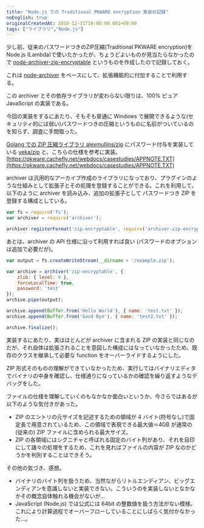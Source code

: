 ```yaml
---
title: "Node.js での Traditional PKWARE encryption 実装の記録"
noEnglish: true
originalCreatedAt: 2018-12-31T10:08:00.001+09:00
tags: ["ライブラリ","Node.js"]
---
```

少し前、従来のパスワードつきのZIP圧縮(Traditional PKWARE encryption)をNode.js (Lambda)で使いたかったが、ちょうどよいものが見当たらなかったので [node-archiver-zip-encryptable](https://github.com/ksoichiro/node-archiver-zip-encryptable) というものを作成したので記録しておく。

これは [node-archiver](https://github.com/archiverjs/node-archiver) をベースにして、拡張機能的に付加することで利用する。

この archiver とその依存ライブラリが変わらない限りは、100% ピュア JavaScript の実装である。

今回の実装をするにあたり、そもそも普通に Windows で展開できるような(セキュリティ的には弱い)パスワードつきの圧縮というものに名前がついているのを知らず、調査に手間取った。

[Golang での ZIP 圧縮ライブラリ alexmullins/zip](https://github.com/alexmullins/zip) にパスワード付与を実装している [yeka/zip](https://github.com/yeka/zip) と、こちらの仕様を参考に実装。
[https://pkware.cachefly.net/webdocs/casestudies/APPNOTE.TXT](https://pkware.cachefly.net/webdocs/casestudies/APPNOTE.TXT)
<!--more-->
archiver は汎用的なアーカイブ作成のライブラリになっており、プラグインのような仕組みとして拡張子とその処理を登録することができる。これを利用して、以下のように archiver を読み込み、追加の拡張子として パスワードつき ZIP を登録する構成としている。

```js
var fs = require('fs');
var archiver = require('archiver');

archiver.registerFormat('zip-encryptable', require('archiver-zip-encryptable'));
```

あとは、archiver の API 仕様に沿って利用すれば良い (パスワードのオプションは追加で必要だが)。

```js
var output = fs.createWriteStream(__dirname + '/example.zip');

var archive = archiver('zip-encryptable', {
    zlib: { level: 9 },
    forceLocalTime: true,
    password: 'test'
});
archive.pipe(output);

archive.append(Buffer.from('Hello World'), { name: 'test.txt' });
archive.append(Buffer.from('Good Bye'), { name: 'test2.txt' });

archive.finalize();
```

実装するにあたり、実はほとんどが archiver に含まれる ZIP の実装と同じなのだが、それ自体は拡張されることを意図した構成にはなっていなかったため、既存のクラスを継承して必要な function をオーバーライドするようにした。

ZIP 形式そのものの理解ができていなかったため、実行してはバイナリエディタでバイナリの中身を確認し、仕様通りになっているかの確認を繰り返すようなデバッグをした。

ファイルの仕様を理解していくのもなかなか面白いというか、今さらではあるが以下のような気付きがあった。

- ZIP のエントリの元サイズを記述するための領域が 4 バイト(符号なし)で固定長で用意されているため、この領域で表現できる最大値＝4GB が通常の(従来の) ZIP ファイルに含められる最大サイズ。
- ZIP の各領域にはシグニチャと呼ばれる固定のバイト列があり、それを目印にして諸々の処理をするため、これを見ればファイルの内容が ZIP なのかどうかを判別することはできそう。

その他の気づき、感想。

- バイナリのバイト列を扱うため、当然ながらリトルエンディアン、ビッグエンディアンを意識しないと実装できない。こういうのを実装しないとなかなかその概念自体触れる機会がないが…
- JavaScript (Node.js) では公式には 64bit の整数値を扱う方法がない模様。これにより計算過程でオーバーフローしていることにしばらく気付かなかった…。
